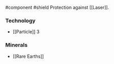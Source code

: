 #component #shield
Protection against [[Laser]].
### Technology
- [[Particle]] 3
### Minerals
- [[Rare Earths]]